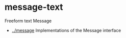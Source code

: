 
<!-- title start -->

# message-text

Freeform text Message

 * [../message](..) Implementations of the Message interface

<!-- title end -->
